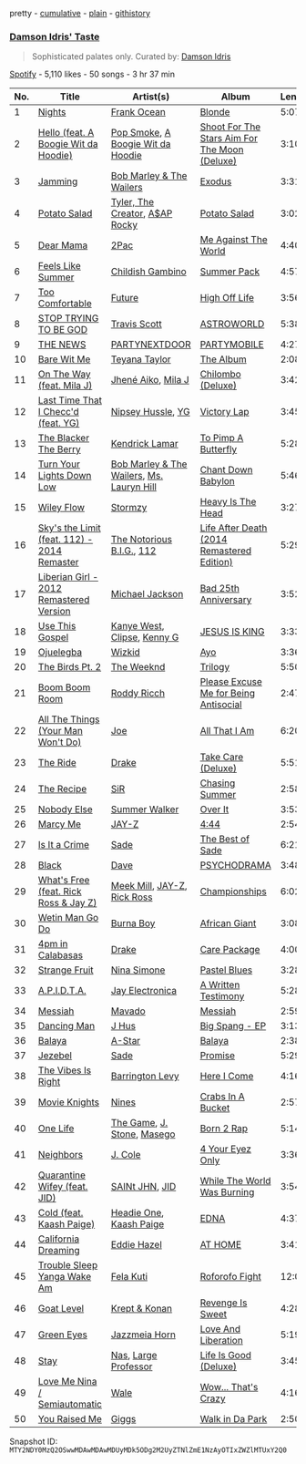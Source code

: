 pretty - [cumulative](/playlists/cumulative/37i9dQZF1DX77dtMX6jhiF.md) - [plain](/playlists/plain/37i9dQZF1DX77dtMX6jhiF) - [githistory](https://github.githistory.xyz/mackorone/spotify-playlist-archive/blob/main/playlists/plain/37i9dQZF1DX77dtMX6jhiF)

### [Damson Idris' Taste](https://open.spotify.com/playlist/37i9dQZF1DX77dtMX6jhiF)

> Sophisticated palates only\. Curated by: <a href="https://www.instagram.com/damsonidris/">Damson Idris</a>

[Spotify](https://open.spotify.com/user/spotify) - 5,110 likes - 50 songs - 3 hr 37 min

| No. | Title | Artist(s) | Album | Length |
|---|---|---|---|---|
| 1 | [Nights](https://open.spotify.com/track/7eqoqGkKwgOaWNNHx90uEZ) | [Frank Ocean](https://open.spotify.com/artist/2h93pZq0e7k5yf4dywlkpM) | [Blonde](https://open.spotify.com/album/3mH6qwIy9crq0I9YQbOuDf) | 5:07 |
| 2 | [Hello \(feat\. A Boogie Wit da Hoodie\)](https://open.spotify.com/track/2r6OAV3WsYtXuXjvJ1lIDi) | [Pop Smoke](https://open.spotify.com/artist/0eDvMgVFoNV3TpwtrVCoTj), [A Boogie Wit da Hoodie](https://open.spotify.com/artist/31W5EY0aAly4Qieq6OFu6I) | [Shoot For The Stars Aim For The Moon \(Deluxe\)](https://open.spotify.com/album/2MDU46hcBn3u94s46BOSdv) | 3:10 |
| 3 | [Jamming](https://open.spotify.com/track/5LyfiK6iXEIBNEtcaGKohl) | [Bob Marley & The Wailers](https://open.spotify.com/artist/2QsynagSdAqZj3U9HgDzjD) | [Exodus](https://open.spotify.com/album/2mBbV0Ad6B4ydHMZlzAY7S) | 3:31 |
| 4 | [Potato Salad](https://open.spotify.com/track/1jzIJcHCXneHw7ojC6LXiF) | [Tyler, The Creator](https://open.spotify.com/artist/4V8LLVI7PbaPR0K2TGSxFF), [A$AP Rocky](https://open.spotify.com/artist/13ubrt8QOOCPljQ2FL1Kca) | [Potato Salad](https://open.spotify.com/album/02KFVEA5tnY0YnypmWY1tz) | 3:02 |
| 5 | [Dear Mama](https://open.spotify.com/track/6tDxrq4FxEL2q15y37tXT9) | [2Pac](https://open.spotify.com/artist/1ZwdS5xdxEREPySFridCfh) | [Me Against The World](https://open.spotify.com/album/3OrucS4sHv6Bl9GS4rafEk) | 4:40 |
| 6 | [Feels Like Summer](https://open.spotify.com/track/7p4vHnYXkxlzvfePJVpcTr) | [Childish Gambino](https://open.spotify.com/artist/73sIBHcqh3Z3NyqHKZ7FOL) | [Summer Pack](https://open.spotify.com/album/15k99o4mZJ9mfpQGIOrZ45) | 4:57 |
| 7 | [Too Comfortable](https://open.spotify.com/track/0biVzpdI2z0vAxwfU9xuuA) | [Future](https://open.spotify.com/artist/1RyvyyTE3xzB2ZywiAwp0i) | [High Off Life](https://open.spotify.com/album/4bNPOFOzxGhF5jhfIK6lit) | 3:56 |
| 8 | [STOP TRYING TO BE GOD](https://open.spotify.com/track/1xYpVRspgaLxdJLOTQkTjg) | [Travis Scott](https://open.spotify.com/artist/0Y5tJX1MQlPlqiwlOH1tJY) | [ASTROWORLD](https://open.spotify.com/album/41GuZcammIkupMPKH2OJ6I) | 5:38 |
| 9 | [THE NEWS](https://open.spotify.com/track/4SINLKyKC7s6RAWKGB7mMt) | [PARTYNEXTDOOR](https://open.spotify.com/artist/2HPaUgqeutzr3jx5a9WyDV) | [PARTYMOBILE](https://open.spotify.com/album/3XlxfDJEXSDdMFWh1hsg16) | 4:27 |
| 10 | [Bare Wit Me](https://open.spotify.com/track/5QvU2zJrEVw1gAVL4D4iLj) | [Teyana Taylor](https://open.spotify.com/artist/4ULO7IGI3M2bo0Ap7B9h8a) | [The Album](https://open.spotify.com/album/11QKDc8OK4rnD3uBs7wKmR) | 2:08 |
| 11 | [On The Way \(feat\. Mila J\)](https://open.spotify.com/track/423NhOTzoqgeaIJbrUzSoo) | [Jhené Aiko](https://open.spotify.com/artist/5ZS223C6JyBfXasXxrRqOk), [Mila J](https://open.spotify.com/artist/6cN9XwPMj9bWzJ32GC6V7v) | [Chilombo \(Deluxe\)](https://open.spotify.com/album/1JsySWOa2RchsBB2N4313v) | 3:42 |
| 12 | [Last Time That I Checc'd \(feat\. YG\)](https://open.spotify.com/track/39xWBHPM4E9MwzEy5gbM7p) | [Nipsey Hussle](https://open.spotify.com/artist/0EeQBlQJFiAfJeVN2vT9s0), [YG](https://open.spotify.com/artist/0A0FS04o6zMoto8OKPsDwY) | [Victory Lap](https://open.spotify.com/album/6rcbbhcm8Os7EiVRHP9Aef) | 3:45 |
| 13 | [The Blacker The Berry](https://open.spotify.com/track/5Mtt6tZSZA9cXTHGSGpyh0) | [Kendrick Lamar](https://open.spotify.com/artist/2YZyLoL8N0Wb9xBt1NhZWg) | [To Pimp A Butterfly](https://open.spotify.com/album/7ycBtnsMtyVbbwTfJwRjSP) | 5:28 |
| 14 | [Turn Your Lights Down Low](https://open.spotify.com/track/7I1fHMDNlHobS8SBUJAUDt) | [Bob Marley & The Wailers](https://open.spotify.com/artist/2QsynagSdAqZj3U9HgDzjD), [Ms\. Lauryn Hill](https://open.spotify.com/artist/2Mu5NfyYm8n5iTomuKAEHl) | [Chant Down Babylon](https://open.spotify.com/album/4hV6TxaUkzEi4wUN6Fd0s7) | 5:46 |
| 15 | [Wiley Flow](https://open.spotify.com/track/5Rbj8akony3l0NNM5TjH1F) | [Stormzy](https://open.spotify.com/artist/2SrSdSvpminqmStGELCSNd) | [Heavy Is The Head](https://open.spotify.com/album/3y4AaloFccKNLQcZNS9L8c) | 3:27 |
| 16 | [Sky's the Limit \(feat\. 112\) \- 2014 Remaster](https://open.spotify.com/track/0xdYzkbBBfTevSyOJqWUSX) | [The Notorious B.I.G.](https://open.spotify.com/artist/5me0Irg2ANcsgc93uaYrpb), [112](https://open.spotify.com/artist/7urq0VfqxEYEEiZUkebXT4) | [Life After Death \(2014 Remastered Edition\)](https://open.spotify.com/album/7dRdaGSxgcBdJnrOviQRuB) | 5:29 |
| 17 | [Liberian Girl \- 2012 Remastered Version](https://open.spotify.com/track/5OoRmdDfAiDztSwrhe7wuE) | [Michael Jackson](https://open.spotify.com/artist/3fMbdgg4jU18AjLCKBhRSm) | [Bad 25th Anniversary](https://open.spotify.com/album/24TAupSNVWSAHL0R7n71vm) | 3:52 |
| 18 | [Use This Gospel](https://open.spotify.com/track/0oPOuDmmkVp3h6puekhs6P) | [Kanye West](https://open.spotify.com/artist/5K4W6rqBFWDnAN6FQUkS6x), [Clipse](https://open.spotify.com/artist/2J257euzcjnDLipsyJH3F2), [Kenny G](https://open.spotify.com/artist/6I3M904Y9IwgDjrQ9pANiB) | [JESUS IS KING](https://open.spotify.com/album/0FgZKfoU2Br5sHOfvZKTI9) | 3:33 |
| 19 | [Ojuelegba](https://open.spotify.com/track/1AtBzcUzKLh4BGwXhFA9K6) | [Wizkid](https://open.spotify.com/artist/3tVQdUvClmAT7URs9V3rsp) | [Ayo](https://open.spotify.com/album/3K4CaKaEcLuJkJZ3lATzrq) | 3:36 |
| 20 | [The Birds Pt\. 2](https://open.spotify.com/track/51LmI5GE3tHKISLNZMjDPC) | [The Weeknd](https://open.spotify.com/artist/1Xyo4u8uXC1ZmMpatF05PJ) | [Trilogy](https://open.spotify.com/album/5EbpxRwbbpCJUepbqVTZ1U) | 5:50 |
| 21 | [Boom Boom Room](https://open.spotify.com/track/3aBL75wBGHJnskegE9jyhb) | [Roddy Ricch](https://open.spotify.com/artist/757aE44tKEUQEqRuT6GnEB) | [Please Excuse Me for Being Antisocial](https://open.spotify.com/album/52u4anZbHd6UInnmHRFzba) | 2:47 |
| 22 | [All The Things \(Your Man Won't Do\)](https://open.spotify.com/track/3UGNdLrhhsK0SY9gNqe8TT) | [Joe](https://open.spotify.com/artist/3zTOe1BtyTkwNvYZOxXktX) | [All That I Am](https://open.spotify.com/album/7Kb0pU8LBYOoI6hoj7ajHJ) | 6:20 |
| 23 | [The Ride](https://open.spotify.com/track/4xRxYWgAtL6pzRz94GlZlA) | [Drake](https://open.spotify.com/artist/3TVXtAsR1Inumwj472S9r4) | [Take Care \(Deluxe\)](https://open.spotify.com/album/6X1x82kppWZmDzlXXK3y3q) | 5:51 |
| 24 | [The Recipe](https://open.spotify.com/track/33fgHbTXA4hVRriK2W1khx) | [SiR](https://open.spotify.com/artist/3QTDHixorJelOLxoxcjqGx) | [Chasing Summer](https://open.spotify.com/album/5zUDvKAyEKkrhYLWJJWGPQ) | 2:58 |
| 25 | [Nobody Else](https://open.spotify.com/track/6eipQrmTw1N3nUfgLlEa2R) | [Summer Walker](https://open.spotify.com/artist/57LYzLEk2LcFghVwuWbcuS) | [Over It](https://open.spotify.com/album/1qgJNWnPIeK9rx7hF8JCPK) | 3:53 |
| 26 | [Marcy Me](https://open.spotify.com/track/5oynsOy80DnodTslgaj3cr) | [JAY\-Z](https://open.spotify.com/artist/3nFkdlSjzX9mRTtwJOzDYB) | [4:44](https://open.spotify.com/album/7GoZNNb7Yl74fpk8Z6I2cv) | 2:54 |
| 27 | [Is It a Crime](https://open.spotify.com/track/1SvET7grrtsHT0CkyJjJcZ) | [Sade](https://open.spotify.com/artist/47zz7sob9NUcODy0BTDvKx) | [The Best of Sade](https://open.spotify.com/album/3uSWaQxJAdm5MWKQkQJNoK) | 6:21 |
| 28 | [Black](https://open.spotify.com/track/0J43IKwcofdlTQPjcbHxCM) | [Dave](https://open.spotify.com/artist/6Ip8FS7vWT1uKkJSweANQK) | [PSYCHODRAMA](https://open.spotify.com/album/4GrFuXwRmEBJec22p58fsD) | 3:48 |
| 29 | [What's Free \(feat\. Rick Ross & Jay Z\)](https://open.spotify.com/track/4iQ5gmTAzWfK8JyFC2LBox) | [Meek Mill](https://open.spotify.com/artist/20sxb77xiYeusSH8cVdatc), [JAY\-Z](https://open.spotify.com/artist/3nFkdlSjzX9mRTtwJOzDYB), [Rick Ross](https://open.spotify.com/artist/1sBkRIssrMs1AbVkOJbc7a) | [Championships](https://open.spotify.com/album/6UYZEYjpN1DYRW0kqFy9ZE) | 6:02 |
| 30 | [Wetin Man Go Do](https://open.spotify.com/track/2xXRKDCqZYmbbwwIUerigW) | [Burna Boy](https://open.spotify.com/artist/3wcj11K77LjEY1PkEazffa) | [African Giant](https://open.spotify.com/album/34vlTd4355ddD4q9pPsoqF) | 3:08 |
| 31 | [4pm in Calabasas](https://open.spotify.com/track/6C9SwoZ5OrxcvkntgA5t8s) | [Drake](https://open.spotify.com/artist/3TVXtAsR1Inumwj472S9r4) | [Care Package](https://open.spotify.com/album/7dqpveMVcWgbzqYrOdkFTD) | 4:00 |
| 32 | [Strange Fruit](https://open.spotify.com/track/2eKwjJkBUaeaGq5GA1wTwc) | [Nina Simone](https://open.spotify.com/artist/7G1GBhoKtEPnP86X2PvEYO) | [Pastel Blues](https://open.spotify.com/album/31pd81sWDaK2pP3ok5892z) | 3:28 |
| 33 | [A.P.I.D.T.A.](https://open.spotify.com/track/5wJC8qlivbwAx29bnTecSn) | [Jay Electronica](https://open.spotify.com/artist/0TkqXdyWLsssJH7okthMPQ) | [A Written Testimony](https://open.spotify.com/album/0ZJt4dCoI19u71k37E1nQu) | 5:28 |
| 34 | [Messiah](https://open.spotify.com/track/5LZeYIkOIvhNTDPzQdIN56) | [Mavado](https://open.spotify.com/artist/0eezS9KmhdjGN436RdTIXu) | [Messiah](https://open.spotify.com/album/5HdrqQZiSy2VEnCvuxOiij) | 2:59 |
| 35 | [Dancing Man](https://open.spotify.com/track/5zeREfNqh2ly52wCB6h3Ca) | [J Hus](https://open.spotify.com/artist/2a0uxJgbvvIRI4GX8pYfcr) | [Big Spang \- EP](https://open.spotify.com/album/7ccP54HOejyla6bAxCiWuc) | 3:13 |
| 36 | [Balaya](https://open.spotify.com/track/69D5540LOMCTuTCtV14xn9) | [A\-Star](https://open.spotify.com/artist/1fPa3fXJDNiSCfF9U8uvaT) | [Balaya](https://open.spotify.com/album/4Gv8wCJJRqf0HvRRkQWa9c) | 2:38 |
| 37 | [Jezebel](https://open.spotify.com/track/0mMyCFOqotvTPf8esrLM7K) | [Sade](https://open.spotify.com/artist/47zz7sob9NUcODy0BTDvKx) | [Promise](https://open.spotify.com/album/4wCvCNsMJJvyeX5mGO40ae) | 5:29 |
| 38 | [The Vibes Is Right](https://open.spotify.com/track/6LWP6mzo3kJSZAQ3iUJij1) | [Barrington Levy](https://open.spotify.com/artist/5mMuiFhh7faS7qxnTLRA6u) | [Here I Come](https://open.spotify.com/album/4ZPHD6NhBlLyqhYcqf9OhK) | 4:16 |
| 39 | [Movie Knights](https://open.spotify.com/track/5E03l2EB3TAf2xIX7QK5Cc) | [Nines](https://open.spotify.com/artist/0tPKcpC8yXpfdWXFcN7Vwr) | [Crabs In A Bucket](https://open.spotify.com/album/6nGxZjUBZK40BydnxQkc15) | 2:57 |
| 40 | [One Life](https://open.spotify.com/track/4CUoTkHeYj5RYxWbH44EK0) | [The Game](https://open.spotify.com/artist/0NbfKEOTQCcwd6o7wSDOHI), [J\. Stone](https://open.spotify.com/artist/2YTVLcgqXXQbfORLE91aa3), [Masego](https://open.spotify.com/artist/3ycxRkcZ67ALN3GQJ57Vig) | [Born 2 Rap](https://open.spotify.com/album/5MDmKDe9kmJBsf8yYn8dUM) | 5:14 |
| 41 | [Neighbors](https://open.spotify.com/track/4eSn3WcTUYdM5dYnSf7v8K) | [J\. Cole](https://open.spotify.com/artist/6l3HvQ5sa6mXTsMTB19rO5) | [4 Your Eyez Only](https://open.spotify.com/album/3MNP6yEmCAFruLe7pAGKCu) | 3:36 |
| 42 | [Quarantine Wifey \(feat\. JID\)](https://open.spotify.com/track/6U2FHhnZNxZcgE1fTIgv3d) | [SAINt JHN](https://open.spotify.com/artist/0H39MdGGX6dbnnQPt6NQkZ), [JID](https://open.spotify.com/artist/6U3ybJ9UHNKEdsH7ktGBZ7) | [While The World Was Burning](https://open.spotify.com/album/1OmWlObj9gAwNnTNgxBUmz) | 3:54 |
| 43 | [Cold \(feat\. Kaash Paige\)](https://open.spotify.com/track/4KiGhqUwjvrJqVbiwsMwkV) | [Headie One](https://open.spotify.com/artist/6UCQYrcJ6wab6gnQ89OJFh), [Kaash Paige](https://open.spotify.com/artist/0f2YkMXwFNJNSX7MymevKE) | [EDNA](https://open.spotify.com/album/0fq4uzIIA44Bkw0fCQ5KAU) | 4:37 |
| 44 | [California Dreaming](https://open.spotify.com/track/2F7dvdHfSM5cZxrkkptddA) | [Eddie Hazel](https://open.spotify.com/artist/3JVF9a4IJrL7sTSdjXxIqJ) | [AT HOME](https://open.spotify.com/album/4v5hIeJhusFcKFXyRHRBoy) | 3:41 |
| 45 | [Trouble Sleep Yanga Wake Am](https://open.spotify.com/track/4fSGItb7Y1uOGfSoZDadhn) | [Fela Kuti](https://open.spotify.com/artist/5CG9X521RDFWCuAhlo6QoR) | [Roforofo Fight](https://open.spotify.com/album/6a3zPR8tCHNkDXUBwucoFq) | 12:06 |
| 46 | [Goat Level](https://open.spotify.com/track/7eNr4C0NWjNdA8K31s7QAc) | [Krept & Konan](https://open.spotify.com/artist/31lnFZEM6ysvjOx59VyxRE) | [Revenge Is Sweet](https://open.spotify.com/album/352aXyfcekSqY1ZvC0jrBe) | 4:28 |
| 47 | [Green Eyes](https://open.spotify.com/track/56B0uGixLoAvJCBj25wBfG) | [Jazzmeia Horn](https://open.spotify.com/artist/3sRX2AuJCF5rblkGm2wMSM) | [Love And Liberation](https://open.spotify.com/album/4DbWKlb4SOElI7DYEE5TIR) | 5:19 |
| 48 | [Stay](https://open.spotify.com/track/3xY4TcsCUR8q0J1NgL8QK3) | [Nas](https://open.spotify.com/artist/20qISvAhX20dpIbOOzGK3q), [Large Professor](https://open.spotify.com/artist/01nVIuD8YZsnFH6x6Cc9rX) | [Life Is Good \(Deluxe\)](https://open.spotify.com/album/5fwYiohuGFqJx34Z4s26jI) | 3:45 |
| 49 | [Love Me Nina / Semiautomatic](https://open.spotify.com/track/6kzkaR1UEKP0XjlK4jFgC7) | [Wale](https://open.spotify.com/artist/67nwj3Y5sZQLl72VNUHEYE) | [Wow..\. That's Crazy](https://open.spotify.com/album/0JRDNN0AuZZiwyrOWkNDXC) | 4:16 |
| 50 | [You Raised Me](https://open.spotify.com/track/7p9nphST7ntwp2oNGPm7JI) | [Giggs](https://open.spotify.com/artist/3S0tlB4fE7ChxI2pWz8Xip) | [Walk in Da Park](https://open.spotify.com/album/2UAWSIueBxqi7bXSoKxQ7v) | 2:50 |

Snapshot ID: `MTY2NDY0MzQ2OSwwMDAwMDAwMDUyMDk5ODg2M2UyZTNlZmE1NzAyOTIxZWZlMTUxY2Q0`
